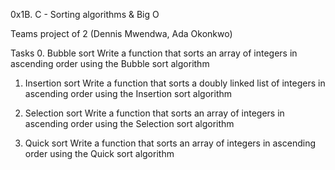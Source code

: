0x1B. C - Sorting algorithms & Big O

Teams project of 2 (Dennis Mwendwa, Ada Okonkwo)

Tasks
0. Bubble sort
Write a function that sorts an array of integers in ascending order using the
Bubble sort algorithm

1. Insertion sort
Write a function that sorts a doubly linked list of integers in ascending order
using the Insertion sort algorithm

2. Selection sort
Write a function that sorts an array of integers in ascending order using the
Selection sort algorithm

3. Quick sort
Write a function that sorts an array of integers in ascending order using the
Quick sort algorithm


